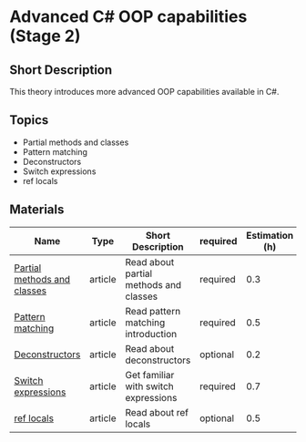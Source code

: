 # Advanced C# OOP capabilities (Stage 2)

## Short Description

This theory introduces more advanced OOP capabilities available in C#.

## Topics

* Partial methods and classes
* Pattern matching
* Deconstructors
* Switch expressions
* ref locals

## Materials

| Name                                                                       | Type    | Short Description                      | required | Estimation (h) |
| -------------------------------------------------------------------------- | ------- | -------------------------------------- | -------- | -------------- |
| [Partial methods and classes](https://metanit.com/sharp/tutorial/3.21.php) | article | Read about partial methods and classes | required | 0.3            |
| [Pattern matching](https://metanit.com/sharp/tutorial/3.34.php)            | article | Read pattern matching introduction     | required | 0.5            |
| [Deconstructors](https://metanit.com/sharp/tutorial/3.35.php)              | article | Read about deconstructors              | optional | 0.2            |
| [Switch expressions](https://metanit.com/sharp/tutorial/3.45.php)          | article | Get familiar with switch expressions   | required | 0.7            |
| [ref locals](https://metanit.com/sharp/tutorial/2.21.php)                  | article | Read about ref locals                  | optional | 0.5            |
